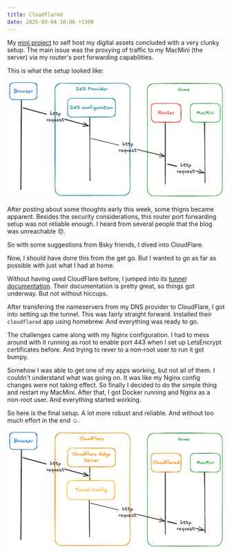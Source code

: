 ```yaml
---
title: Cloudflared
date: 2025-03-04 16:06 +1300
---
```

My <a href="{{'/post/self-hosting-mini-weekend-project' | relative_url}}">mini project</a> to self host my digital assets concluded with a very clunky setup. The main issue was the proxying of traffic to my MacMini (the server) via my router's port forwarding capabilities.

This is what the setup looked like:

![Network setup with router port forwardng](/assets/images/routersetup.png)

After posting about some thoughts early this week, some thigns became apparent. Besides the security considerations, this router port forwarding setup was not reliable enough. I heard from several people that the blog was unreachable 😞.

So with some suggestions from Bsky friends, I dived into CloudFlare.

Now, I should have done this from the get go. But I wanted to go as far as possible with just what I had at home.

Without having used CloudFlare before, I jumped into its [tunnel documentation](https://developers.cloudflare.com/cloudflare-one/connections/connect-networks/). Their documentation is pretty great, so things got underway. But not without hiccups.

After transfering the nameservers from my DNS provider to CloudFlare, I got into setting up the tunnel. This was fairly straight forward. Installed their `cloudflared` app using homebrew. And everything was ready to go.

The challenges came along with my Nginx configuration. I had to mess around with it running as root to enable port 443 when I set up LetsEncrypt certificates before. And trying to rever to a non-root user to run it got bumpy. 

Somehow I was able to get one of my apps working, but not all of them. I couldn't understand what was going on. It was like my Nginx config changes were not taking effect. So finally I decided to do the simple thing and restart my MacMini. After that, I got Docker running and Nginx as a non-root user. And everything started working.

So here is the final setup. A lot more robust and reliable. And without too much effort in the end ☺️.

![Network setup with CloudFlare tunnel](/assets/images/networksetup.png)